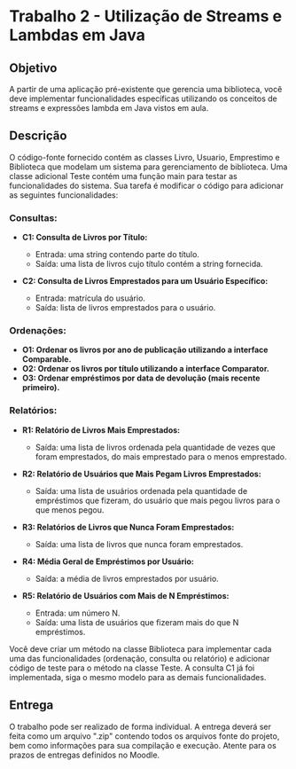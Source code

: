 # Trabalho 2 - Utilização de Streams e Lambdas em Java

## Objetivo

A partir de uma aplicação pré-existente que gerencia uma biblioteca, você deve
implementar funcionalidades específicas utilizando os conceitos de streams e expressões
lambda em Java vistos em aula.

## Descrição

O código-fonte fornecido contém as classes Livro, Usuario, Emprestimo e Biblioteca que
modelam um sistema para gerenciamento de biblioteca. Uma classe adicional Teste contém
uma função main para testar as funcionalidades do sistema. Sua tarefa é modificar o código
para adicionar as seguintes funcionalidades:

### Consultas:

- **C1: Consulta de Livros por Título:**

  - Entrada: uma string contendo parte do título.
  - Saída: uma lista de livros cujo título contém a string fornecida.

- **C2: Consulta de Livros Emprestados para um Usuário Específico:**
  - Entrada: matrícula do usuário.
  - Saída: lista de livros emprestados para o usuário.

### Ordenações:

- **O1: Ordenar os livros por ano de publicação utilizando a interface Comparable.**
- **O2: Ordenar os livros por título utilizando a interface Comparator.**
- **O3: Ordenar empréstimos por data de devolução (mais recente primeiro).**

### Relatórios:

- **R1: Relatório de Livros Mais Emprestados:**

  - Saída: uma lista de livros ordenada pela quantidade de vezes que foram emprestados, do mais emprestado para o menos emprestado.

- **R2: Relatório de Usuários que Mais Pegam Livros Emprestados:**

  - Saída: uma lista de usuários ordenada pela quantidade de empréstimos que fizeram, do usuário que mais pegou livros para o que menos pegou.

- **R3: Relatórios de Livros que Nunca Foram Emprestados:**

  - Saída: uma lista de livros que nunca foram emprestados.

- **R4: Média Geral de Empréstimos por Usuário:**

  - Saída: a média de livros emprestados por usuário.

- **R5: Relatório de Usuários com Mais de N Empréstimos:**
  - Entrada: um número N.
  - Saída: uma lista de usuários que fizeram mais do que N empréstimos.

Você deve criar um método na classe Biblioteca para implementar cada uma das funcionalidades (ordenação, consulta ou relatório) e adicionar código de teste para o método na classe Teste. A consulta C1 já foi implementada, siga o mesmo modelo para as demais funcionalidades.

## Entrega

O trabalho pode ser realizado de forma individual. A entrega deverá ser feita como um arquivo ".zip" contendo todos os arquivos fonte do projeto, bem como informações para sua compilação e execução. Atente para os prazos de entregas definidos no Moodle.
